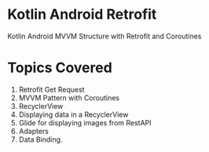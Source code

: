 # Kotlin Android Retrofit
Kotlin Android MVVM Structure  with Retrofit and Coroutines

# Topics Covered
 1. Retrofit Get Request
 2. MVVM Pattern with Coroutines
 3. RecyclerView
 4. Displaying data in a RecyclerView
 5. Glide for displaying images from RestAPI
 6. Adapters
 7. Data Binding.

